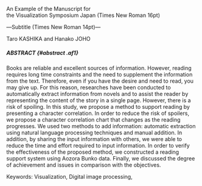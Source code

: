 An Example of the Manuscript for\
the Visualization Symposium Japan (Times New Roman 16pt)

―Subtitle (Times New Roman 14pt)―

Taro KASHIKA and Hanako JOHO

##### ABSTRACT {#abstract .af1}
<!--

This template is a guide to prepare manuscript for Visualization
Symposium Japan. Here, please write the abstract serving as an index and
as a summary of the present paper. It should be as long as approximately
150 words. \*\*\*\*\*\*\*\*\*\*\*\*\*\*\*\*\*\*\*\*\*\*\*\*
-->

Books are reliable and excellent sources of information. However, reading requires long time constraints and the need to supplement the information from the text. Therefore, even if you have the desire and need to read, you may give up. For this reason, researches have been conducted to automatically extract information from novels and to assist the reader by representing the content of the story in a single page. However, there is a risk of spoiling.
In this study, we propose a method to support reading by presenting a character correlation. In order to reduce the risk of spoilers, we propose a character correlation chart that changes as the reading progresses. We used two methods to add information: automatic extraction using natural language processing techniques and manual addition. In addition, by sharing the input information with others, we were able to reduce the time and effort required to input information. In order to verify the effectiveness of the proposed method, we constructed a reading support system using Aozora Bunko data. Finally, we discussed the degree of achievement and issues in comparison with the objectives.

<!--
書籍は信頼性が高く優秀な情報源である。しかし読書は長い拘束時間を必要とし、文章から情報を補完する必要がある。そのため意欲や必要性があっても中断してしまうことがある。 そのため小説から情報を自動抽出したり、話の内容を一枚で表して補助を行う研究がなされてきた。しかし一枚で表すことによるネタバレの危険性が存在した。
本研究では人物相関図を提示することで読書をサポートする。提案手法ではネタバレの危険性を軽減するために、読書の進度に合わせて変化する人物相関図を提案する。自然言語処理の技術を用いた自動抽出と手動の追加のふた通りで情報の追加を行った。加えて他者と入力情報を共有することで情報入力の手間の削減、読書体験 の共有を実現した。提案手法の有効性を検証するために、青空文庫のデータを用いた読書支援システムを構築した。最後に目的と照らし合わせ達成度と課題について議論を行った。
\*\*\*\*\*\*\*\*《150語程度の英文ABSTRACT及び5語以下のKeywordsを記入してください．文字の大きさは10pt，字体はCentury，行間は１行分
(シングルスペース) です．》
-->

Keywords: Visualization, Digital image processing,
<!--
\*\*\<5語以下\>\*\*, \*\*\*\*\*, \*\*\*\*\*
-->

<!--

# 序　論

本原稿は，可視化情報シンポジウムの原稿テンプレートです．原稿執筆にはこのテンプレートをご使用ください．原稿サイズはA4版とし，ページ数は任意ですがファイルサイズは5MB以下としてください．ページ余白は，上25mm，左20mm，右20mm，下20mmとし，ヘッダーおよびフッダーは入れず，表題は3行目から始めてください．

# 文字及び改行

## 文字の大きさと改行

使用言語は日本語または英語とします．和文原稿の場合，題目，著者名，所属を和文で書き，続けて題目，著者名の英文名を記入してください．英文原稿の場合，題目，著者名の英文名を記入してください．なお，[和題・英題は講演申込時と同じであることが必要です]{.underline}
(異なる場合，プログラムや講演論文集の目次には講演申込時の題目が使用されます)．

著者名は11pt，1行に36字以内で右寄せとし，これを越える場合は改行してください．本文は9ptの2段組みとし，片側25字×50行，段間は10mmを基準としてください．章間の行間は2行分
(ダブルスペース)
とし，その中央に章名を10ptで記し，節間は行を空けないようにしてください．

## 字　体

題名，章・節名はゴシック体，本文は明朝体，英文題名，著者名はTimes New
Roman, 本文中の英文はCenturyとします.参考文献^1)^ は8ptで表記ください．

- *強調*

- **とても強調**

# 図　表

本文中の図表の表記には，下記Fig.1と Table
1のように，図表には通し番号をふり，図表番号はゴシック体，図表題はCenturyで書きます．キャプションは表の場合は上部に，図の場合は下部に記し，説明文は英文で表記してください．

  : Table 1: Sample of table

  Table            | Table
  :--------------- | :---------------
  1                | 2

表 [Sample of table] を参照のこと。

![Figure 1: PacificVis PC meeting](md/pvis-party.jpg)

# 原稿提出

本テンプレートで作成した講演原稿 (PDF形式) と，調査票
(PDF形式，必ず押印したものをお願いします)
をシンポジウムHPの案内に従って提出して下さい．

# 数式

二点$\mathbf p, \mathbf {p'}$を結ぶふたつの制御点列$\mathbb{e}$と$\mathbb {e'}$について。。。

`macros.tex` に定義したようなTeXマクロにも対応しています。

二点$\v p, \v \pp$を結ぶふたつの制御点列$\E e$と$\E \ep$について。。。

以上で定義した三つの指標がいずれも一定値以上出会った場合に限り，束化圧があるものと評価する．このことは閾値 ($\theta_a, \theta_l, \theta_p$) を用いて以下のように定式化される：

$\Cae, \Cae, \Cle$

$$
C(\E e, \E \ep) =
\begin {cases}
\Cae \Cpe \Cle & \Cae > \theta_a \text { かつ } \\
               & \Cpe > \theta_p \text { かつ } \\
               & \Cle > \theta_l \\
0              & \text {その他の場合}
\end{cases}
$$

$$\begin {align}
F_{\v e_i} =
  & - \sum_{\v e'_i \neq \v e_i} C(P^{-1}\E e_i, P^{-1}\E e'_i)\frac{\v e_i- \v{e'}_i}{(|\v e_i-\v e'_i| + \alpha)^2} \\
  & -k\left(|{\v e_i} - \v e_{i-1}| - \ell_{\E e}\right)\frac{\v e_i - \v e_{i-1}}{|\v e_i - \v e_{i-1}|} \\
  & -k\left(|\v e_i - \v e_{i+1}| - \ell_{\E e}\right)\frac{\v e_i - \v e_{i+1}}{|\v e_i - \v e_{i+1}|}
\end {align}
$$

$$\begin {align}
C^{\text {High}}(\E x, \E {x'}) & = \\
& \begin {cases}
\Cax \Clx \Cpx & \text {※ 束化圧が高い場合} \\
0 & \text {その他の場合}
\end {cases} \\
\text {ただし、※の条件は} \\
    \Cax > \theta_a \text { \& }
    \Clx > \theta_l \text { \& }
    \Cpx > \theta_p
\end {align}$$

# その他

## 文献の引用

この例題では、`library.bib` 文献データベースとし、文献引用のスタイルにシカゴスタイルを指定して文献リストと文献の引用をしている。`.csl`ファイルを別のものに指定すれば、他の引用形式にも対応できる。文献の引用方法は LaTeX の `\cite {...}` コマンドとは異なる。以下を参考にすること。


[@kashika-1997-visualization-technique; @kashika-1999-an-example-of-the-manuscript-for-vsj-journal] は英語の文献で[@kashika-1999-a-japanese-example-of-the-manuscript-for-vsj-journal]は日本語の文献である.
-->